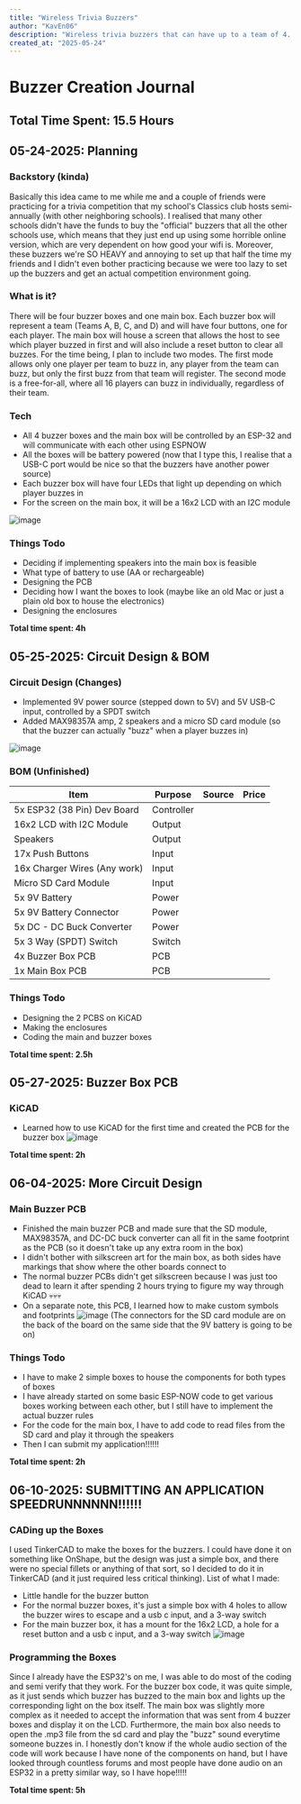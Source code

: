 ```yaml
---
title: "Wireless Trivia Buzzers"
author: "KavEn06"
description: "Wireless trivia buzzers that can have up to a team of 4. They're designed to be portable, which means that you can take them anywhere you want!!!"
created_at: "2025-05-24"
---
```


# Buzzer Creation Journal 
## Total Time Spent: 15.5 Hours

## 05-24-2025: Planning 
### Backstory (kinda)
Basically this idea came to me while me and a couple of friends were practicing for a trivia competition that my school's Classics club hosts semi-annually (with other neighboring schools). I realised that many other schools didn't have the funds to buy the "official" buzzers that all the other schools use, which means that they just end up using some horrible online version, which are very dependent on how good your wifi is. Moreover, these buzzers we're SO HEAVY and annoying to set up that half the time my friends and I didn't even bother practicing because we were too lazy to set up the buzzers and get an actual competition environment going. 


### What is it?
There will be four buzzer boxes and one main box. Each buzzer box will represent a team (Teams A, B, C, and D) and will have four buttons, one for each player. The main box will house a screen that allows the host to see which player buzzed in first and will also include a reset button to clear all buzzes. For the time being, I plan to include two modes. The first mode allows only one player per team to buzz in, any player from the team can buzz, but only the first buzz from that team will register. The second mode is a free-for-all, where all 16 players can buzz in individually, regardless of their team.


### Tech
* All 4 buzzer boxes and the main box will be controlled by an ESP-32 and will communicate with each other using ESPNOW
* All the boxes will be battery powered (now that I type this, I realise that a USB-C port would be nice so that the buzzers have another power source)
* Each buzzer box will have four LEDs that light up depending on which player buzzes in
* For the screen on the main box, it will be a 16x2 LCD with an I2C module

![image](https://github.com/user-attachments/assets/6ec0af28-5e6d-420f-bcab-68f780e055d8)

### Things Todo
* Deciding if implementing speakers into the main box is feasible
* What type of battery to use (AA or rechargeable)
* Designing the PCB
* Deciding how I want the boxes to look (maybe like an old Mac or just a plain old box to house the electronics)
* Designing the enclosures

**Total time spent: 4h**


## 05-25-2025: Circuit Design & BOM 
### Circuit Design (Changes) 
* Implemented 9V power source (stepped down to 5V) and 5V USB-C input, controlled by a SPDT switch
* Added MAX98357A amp, 2 speakers and a micro SD card module (so that the buzzer can actually "buzz" when a player buzzes in)

![image](https://github.com/user-attachments/assets/8b03c6c4-4ca9-46d7-a5f0-7e7be569c1c8)


### BOM (Unfinished) 
| Item                                       | Purpose    | Source | Price |
|--------------------------------------------|------------|--------|-------|
| 5x ESP32 (38 Pin) Dev Board                | Controller |        |       |
| 16x2 LCD with I2C Module                   | Output     |        |       |
| Speakers                                   | Output     |        |       |
| 17x Push Buttons                           | Input      |        |       |
| 16x Charger Wires (Any work)               | Input      |        |       |
| Micro SD Card Module                       | Input      |        |       |  
| 5x 9V Battery                              | Power      |        |       |
| 5x 9V Battery Connector                    | Power      |        |       |
| 5x DC - DC Buck Converter                  | Power      |        |       |
| 5x 3 Way (SPDT) Switch                     | Switch     |        |       |
| 4x Buzzer Box PCB                          | PCB        |        |       |
| 1x Main Box PCB                            | PCB        |        |       |

### Things Todo
* Designing the 2 PCBS on KiCAD
* Making the enclosures
* Coding the main and buzzer boxes

**Total time spent: 2.5h**

## 05-27-2025: Buzzer Box PCB 
### KiCAD
* Learned how to use KiCAD for the first time and created the PCB for the buzzer box
![image](https://github.com/user-attachments/assets/8a144d44-c1fa-4a74-a6e0-8566e701df20)

**Total time spent: 2h**


## 06-04-2025: More Circuit Design 
### Main Buzzer PCB
- Finished the main buzzer PCB and made sure that the SD module, MAX98357A, and DC-DC buck converter can all fit in the same footprint as the PCB (so it doesn't take up any extra room in the box)
- I didn't bother with silkscreen art for the main box, as both sides have markings that show where the other boards connect to
- The normal buzzer PCBs didn't get silkscreen because I was just too dead to learn it after spending 2 hours trying to figure my way through KiCAD 💀💀💀
- On a separate note, this PCB, I learned how to make custom symbols and footprints 
![image](https://github.com/user-attachments/assets/e3c7e530-1372-4cdb-bb72-d670ad8c960f)
(The connectors for the SD card module are on the back of the board on the same side that the 9V battery is going to be on)

### Things Todo
- I have to make 2 simple boxes to house the components for both types of boxes
- I have already started on some basic ESP-NOW code to get various boxes working between each other, but I still have to implement the actual buzzer rules
- For the code for the main box, I have to add code to read files from the SD card and play it through the speakers
- Then I can submit my application!!!!!! 

**Total time spent: 2h**

## 06-10-2025: SUBMITTING AN APPLICATION SPEEDRUNNNNNN!!!!!! 
### CADing up the Boxes 
I used TinkerCAD to make the boxes for the buzzers. I could have done it on something like OnShape, but the design was just a simple box, and there were no special fillets or anything of that sort, so I decided to do it in TinkerCAD (and it just required less critical thinking). 
List of what I made: 
- Little handle for the buzzer button
- For the normal buzzer boxes, it's just a simple box with 4 holes to allow the buzzer wires to escape and a usb c input, and a 3-way switch
- For the main buzzer box, it has a mount for the 16x2 LCD, a hole for a reset button and a usb c input, and a 3-way switch
![image](https://github.com/user-attachments/assets/e28ae017-b513-4b40-aab7-b06232eab597)

### Programming the Boxes
Since I already have the ESP32's on me, I was able to do most of the coding and semi verify that they work. For the buzzer box code, it was quite simple, as it just sends which buzzer has buzzed to the main box and lights up the corresponding light on the box itself. The main box was slightly more complex as it needed to accept the information that was sent from 4 buzzer boxes and display it on the LCD. Furthermore, the main box also needs to open the .mp3 file from the sd card and play the "buzz" sound everytime someone buzzes in. I honestly don't know if the whole audio section of the code will work because I have none of the components on hand, but I have looked through countless forums and most people have done audio on an ESP32 in a pretty similar way, so I have hope!!!!!

**Total time spent: 5h**
